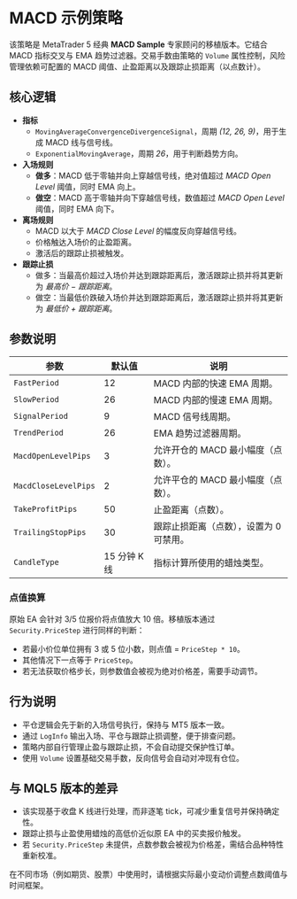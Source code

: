# MACD 示例策略

该策略是 MetaTrader 5 经典 **MACD Sample** 专家顾问的移植版本。它结合 MACD 指标交叉与 EMA 趋势过滤器。交易手数由策略的 `Volume` 属性控制，风险管理依赖可配置的 MACD 阈值、止盈距离以及跟踪止损距离（以点数计）。

## 核心逻辑

- **指标**
  - `MovingAverageConvergenceDivergenceSignal`，周期 *(12, 26, 9)*，用于生成 MACD 线与信号线。
  - `ExponentialMovingAverage`，周期 *26*，用于判断趋势方向。
- **入场规则**
  - **做多**：MACD 低于零轴并向上穿越信号线，绝对值超过 *MACD Open Level* 阈值，同时 EMA 向上。
  - **做空**：MACD 高于零轴并向下穿越信号线，数值超过 *MACD Open Level* 阈值，同时 EMA 向下。
- **离场规则**
  - MACD 以大于 *MACD Close Level* 的幅度反向穿越信号线。
  - 价格触达入场价的止盈距离。
  - 激活后的跟踪止损被触发。
- **跟踪止损**
  - 做多：当最高价超过入场价并达到跟踪距离后，激活跟踪止损并将其更新为 *最高价 − 跟踪距离*。
  - 做空：当最低价跌破入场价并达到跟踪距离后，激活跟踪止损并将其更新为 *最低价 + 跟踪距离*。

## 参数说明

| 参数 | 默认值 | 说明 |
|------|--------|------|
| `FastPeriod` | 12 | MACD 内部的快速 EMA 周期。 |
| `SlowPeriod` | 26 | MACD 内部的慢速 EMA 周期。 |
| `SignalPeriod` | 9 | MACD 信号线周期。 |
| `TrendPeriod` | 26 | EMA 趋势过滤器周期。 |
| `MacdOpenLevelPips` | 3 | 允许开仓的 MACD 最小幅度（点数）。 |
| `MacdCloseLevelPips` | 2 | 允许平仓的 MACD 最小幅度（点数）。 |
| `TakeProfitPips` | 50 | 止盈距离（点数）。 |
| `TrailingStopPips` | 30 | 跟踪止损距离（点数），设置为 0 可禁用。 |
| `CandleType` | 15 分钟 K 线 | 指标计算所使用的蜡烛类型。 |

### 点值换算

原始 EA 会针对 3/5 位报价将点值放大 10 倍。移植版本通过 `Security.PriceStep` 进行同样的判断：

- 若最小价位单位拥有 3 或 5 位小数，则点值 = `PriceStep * 10`。
- 其他情况下一点等于 `PriceStep`。
- 若无法获取价格步长，则参数值会被视为绝对价格差，需要手动调节。

## 行为说明

- 平仓逻辑会先于新的入场信号执行，保持与 MT5 版本一致。
- 通过 `LogInfo` 输出入场、平仓与跟踪止损调整，便于排查问题。
- 策略内部自行管理止盈与跟踪止损，不会自动提交保护性订单。
- 使用 `Volume` 设置基础交易手数，反向信号会自动对冲现有仓位。

## 与 MQL5 版本的差异

- 该实现基于收盘 K 线进行处理，而非逐笔 tick，可减少重复信号并保持确定性。
- 跟踪止损与止盈使用蜡烛的高低价近似原 EA 中的买卖报价触发。
- 若 `Security.PriceStep` 未提供，点数参数会被视为价格差，需结合品种特性重新校准。

在不同市场（例如期货、股票）中使用时，请根据实际最小变动价调整点数阈值与时间框架。
